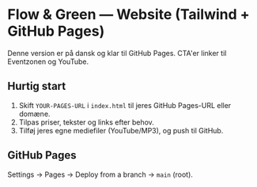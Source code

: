 # Flow & Green — Website (Tailwind + GitHub Pages)

Denne version er på dansk og klar til GitHub Pages. CTA'er linker til Eventzonen og YouTube.

## Hurtig start
1. Skift `YOUR-PAGES-URL` i `index.html` til jeres GitHub Pages-URL eller domæne.
2. Tilpas priser, tekster og links efter behov.
3. Tilføj jeres egne mediefiler (YouTube/MP3), og push til GitHub.

## GitHub Pages
Settings → Pages → Deploy from a branch → `main` (root).
